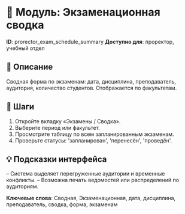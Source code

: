 # 📘 Модуль: Экзаменационная сводка
**ID**: prorector_exam_schedule_summary
**Доступно для**: проректор, учебный отдел

## 📝 Описание
Сводная форма по экзаменам: дата, дисциплина, преподаватель, аудитория, количество студентов. Отображается по факультетам.

## 🩜 Шаги
1. Откройте вкладку «Экзамены / Сводка».
2. Выберите период или факультет.
3. Просмотрите таблицу по всем запланированным экзаменам.
4. Проверьте статусы: 'запланирован', 'перенесён', 'проведён'.

## 💡 Подсказки интерфейса
– Система выделяет перегруженные аудитории и временные конфликты.
– Возможна печать ведомостей или распределений по аудиториям.

**Ключевые слова**: Сводная, Экзаменационная, дата, дисциплина, преподаватель, сводка, форма, экзаменам

